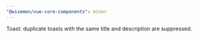 ```yaml
---
"@wisemen/vue-core-components": minor
---
```


Toast: duplicate toasts with the same title and description are suppressed.
